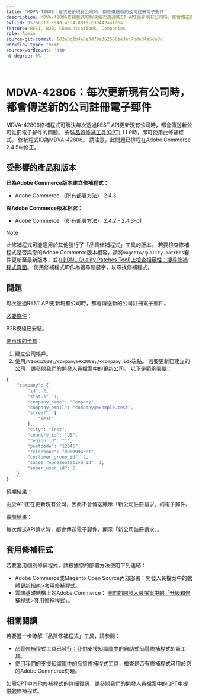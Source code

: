 ```yaml
---
title: 'MDVA-42806：每次更新現有公司時，都會傳送新的公司註冊電子郵件'
description: MDVA-42806修補程式可解決每次透過REST API更新現有公司時，都會傳送新公司註冊電子郵件的問題。 安裝[Quality Patches Tool (QPT)](/help/announcements/adobe-commerce-announcements/magento-quality-patches-released-new-tool-to-self-serve-quality-patches.md) 1.1.9後，即可使用此修補程式。 修補程式ID為MDVA-42806。 請注意，此問題已排程在Adobe Commerce 2.4.5中修正。
exl-id: 957b89f7-cd4d-4c94-8d1d-c30442aafa6a
feature: REST, B2B, Communications, Companies
role: Admin
source-git-commit: 1d2e0c1b4a8e3d79a362500ee3ec7bde84a6ce0d
workflow-type: tm+mt
source-wordcount: '439'
ht-degree: 0%

---
```


# MDVA-42806：每次更新現有公司時，都會傳送新的公司註冊電子郵件

MDVA-42806修補程式可解決每次透過REST API更新現有公司時，都會傳送新公司註冊電子郵件的問題。 安裝[品質修補工具(QPT)](/help/announcements/adobe-commerce-announcements/magento-quality-patches-released-new-tool-to-self-serve-quality-patches.md) 1.1.9時，即可使用此修補程式。 修補程式ID為MDVA-42806。 請注意，此問題已排程在Adobe Commerce 2.4.5中修正。

## 受影響的產品和版本

**已為Adobe Commerce版本建立修補程式：**

* Adobe Commerce （所有部署方法） 2.4.3

**與Adobe Commerce版本相容：**

* Adobe Commerce （所有部署方法） 2.4.2 - 2.4.3-p1

>[!NOTE]
>
>此修補程式可能適用於其他發行了「品質修補程式」工具的版本。 若要檢查修補程式是否與您的Adobe Commerce版本相容，請將`magento/quality-patches`套件更新至最新版本，並在[[!DNL Quality Patches Tool]上檢查相容性：搜尋修補程式頁面](https://devdocs.magento.com/quality-patches/tool.html#patch-grid)。 使用修補程式ID作為搜尋關鍵字，以尋找修補程式。

## 問題

每次透過REST API更新現有公司時，都會傳送新的公司註冊電子郵件。

<u>必要條件</u>：

B2B模組已安裝。

<u>要再現的步驟</u>：

1. 建立公司帳戶。
1. 使用`/V1&#x200B;/company&#x200B;/<company_id>`端點。 若要更新已建立的公司，請參閱我們的開發人員檔案中的[更新公司](https://devdocs.magento.com/guides/v2.4/b2b/company-object.html#update-the-company)。 以下是範例裝載：

```php
{
    "company": {
        "id": 2,
        "status": 1,
        "company_name": "Company",
        "company_email": "company@example.test",
        "street": [
            "Test"
        ],
        "city": "Test",
        "country_id": "US",
        "region_id": "1",
        "postcode": "12345",
        "telephone": "8009994301",
        "customer_group_id": 2,
        "sales_representative_id": 1,
        "super_user_id": 2
    }
}
```

<u>預期結果</u>：

由於API正在更新現有公司，因此不會傳送顯示「新公司註冊請求」的電子郵件。

<u>實際結果</u>：

每次傳送API請求時，都會傳送電子郵件，顯示「新公司註冊請求」。

## 套用修補程式

若要套用個別修補程式，請根據您的部署方法使用下列連結：

* Adobe Commerce或Magento Open Source內部部署：開發人員檔案中的[軟體更新指南>套用修補程式](https://devdocs.magento.com/guides/v2.4/comp-mgr/patching/mqp.html)。
* 雲端基礎結構上的Adobe Commerce： [我們的開發人員檔案中的「升級和修補程式>套用修補程式」](https://devdocs.magento.com/cloud/project/project-patch.html)。

## 相關閱讀

若要進一步瞭解「品質修補程式」工具，請參閱：

* [品質修補程式工具已發行：我們支援知識庫中的自助式品質修補程式](/help/announcements/adobe-commerce-announcements/magento-quality-patches-released-new-tool-to-self-serve-quality-patches.md)的新工具。
* [使用我們的支援知識庫中的品質修補程式工具](/help/support-tools/patches-available-in-qpt-tool/check-patch-for-magento-issue-with-magento-quality-patches.md)，檢查是否有修補程式可用於您的Adobe Commerce問題。

如需QPT中其他修補程式的詳細資訊，請參閱我們的開發人員檔案中的[QPT中提供的](https://devdocs.magento.com/quality-patches/tool.html#patch-grid)修補程式。
